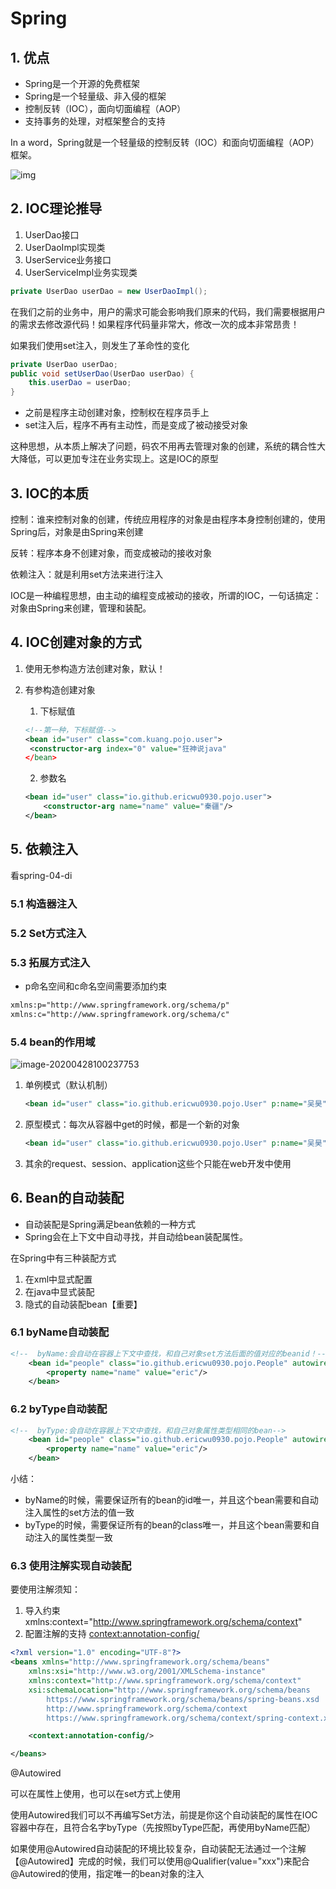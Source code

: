 # Spring

## 1. 优点

* Spring是一个开源的免费框架
* Spring是一个轻量级、非入侵的框架
* 控制反转（IOC），面向切面编程（AOP）
* 支持事务的处理，对框架整合的支持

In a word，Spring就是一个轻量级的控制反转（IOC）和面向切面编程（AOP）框架。

![img](https://images2017.cnblogs.com/blog/1219227/201709/1219227-20170930225010356-45057485.gif)

## 2. IOC理论推导

1. UserDao接口
2. UserDaoImpl实现类
3. UserService业务接口
4. UserServiceImpl业务实现类

```java
private UserDao userDao = new UserDaoImpl();
```

在我们之前的业务中，用户的需求可能会影响我们原来的代码，我们需要根据用户的需求去修改源代码！如果程序代码量非常大，修改一次的成本非常昂贵！

如果我们使用set注入，则发生了革命性的变化

```java
private UserDao userDao;
public void setUserDao(UserDao userDao) {
    this.userDao = userDao;
}
```

* 之前是程序主动创建对象，控制权在程序员手上
* set注入后，程序不再有主动性，而是变成了被动接受对象

这种思想，从本质上解决了问题，码农不用再去管理对象的创建，系统的耦合性大大降低，可以更加专注在业务实现上。这是IOC的原型

## 3. IOC的本质

控制：谁来控制对象的创建，传统应用程序的对象是由程序本身控制创建的，使用Spring后，对象是由Spring来创建

反转：程序本身不创建对象，而变成被动的接收对象

依赖注入：就是利用set方法来进行注入

IOC是一种编程思想，由主动的编程变成被动的接收，所谓的IOC，一句话搞定：对象由Spring来创建，管理和装配。

## 4. IOC创建对象的方式

1. 使用无参构造方法创建对象，默认！

2. 有参构造创建对象

   1. 下标赋值

   ```xml
   <!--第一种，下标赋值-->
   <bean id="user" class="com.kuang.pojo.user">
   	<constructor-arg index="0" value="狂神说java"
   </bean>
   ```

   2. 参数名

   ```xml
   <bean id="user" class="io.github.ericwu0930.pojo.user">
       <constructor-arg name="name" value="秦疆"/>
   </bean>
   ```

## 5.  依赖注入

看spring-04-di

### 5.1 构造器注入

### 5.2 Set方式注入

### 5.3 拓展方式注入

* p命名空间和c命名空间需要添加约束

```xml
xmlns:p="http://www.springframework.org/schema/p"
xmlns:c="http://www.springframework.org/schema/c"
```

### 5.4 bean的作用域

![image-20200428100237753](https://tva1.sinaimg.cn/large/007S8ZIlgy1ge9qlcpalzj31i70c1jto.jpg)

1. 单例模式（默认机制）

   ```xml
   <bean id="user" class="io.github.ericwu0930.pojo.User" p:name="吴昊" p:age="18" scope="singleton"/>
   ```

2. 原型模式：每次从容器中get的时候，都是一个新的对象

   ```xml
   <bean id="user" class="io.github.ericwu0930.pojo.User" p:name="吴昊" p:age="18" scope="prototype"/>
   ```

3. 其余的request、session、application这些个只能在web开发中使用

## 6. Bean的自动装配

* 自动装配是Spring满足bean依赖的一种方式
* Spring会在上下文中自动寻找，并自动给bean装配属性。

在Spring中有三种装配方式

1. 在xml中显式配置
2. 在java中显式装配
3. 隐式的自动装配bean【重要】

### 6.1 byName自动装配

```xml
<!--  byName:会自动在容器上下文中查找，和自己对象set方法后面的值对应的beanid！-->
    <bean id="people" class="io.github.ericwu0930.pojo.People" autowire="byName">
        <property name="name" value="eric"/>
    </bean>
```

### 6.2 byType自动装配

```xml
<!--  byType:会自动在容器上下文中查找，和自己对象属性类型相同的bean-->
    <bean id="people" class="io.github.ericwu0930.pojo.People" autowire="byType">
        <property name="name" value="eric"/>
    </bean>
```

小结：

* byName的时候，需要保证所有的bean的id唯一，并且这个bean需要和自动注入属性的set方法的值一致
* byType的时候，需要保证所有的bean的class唯一，并且这个bean需要和自动注入的属性类型一致

### 6.3  使用注解实现自动装配

要使用注解须知：

1. 导入约束         xmlns:context="http://www.springframework.org/schema/context"
2. 配置注解的支持    <context:annotation-config/>

```xml
<?xml version="1.0" encoding="UTF-8"?>
<beans xmlns="http://www.springframework.org/schema/beans"
    xmlns:xsi="http://www.w3.org/2001/XMLSchema-instance"
    xmlns:context="http://www.springframework.org/schema/context"
    xsi:schemaLocation="http://www.springframework.org/schema/beans
        https://www.springframework.org/schema/beans/spring-beans.xsd
        http://www.springframework.org/schema/context
        https://www.springframework.org/schema/context/spring-context.xsd">

    <context:annotation-config/>

</beans>
```

@Autowired

可以在属性上使用，也可以在set方式上使用

使用Autowired我们可以不再编写Set方法，前提是你这个自动装配的属性在IOC容器中存在，且符合名字byType（先按照byType匹配，再使用byName匹配）

如果使用@Autowired自动装配的环境比较复杂，自动装配无法通过一个注解【@Autowired】完成的时候，我们可以使用@Qualifier(value="xxx")来配合@Autowired的使用，指定唯一的bean对象的注入

